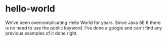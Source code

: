 # hello-world

We've been overcomplicating Hello World for years. Since Java SE 8 there is no need to use the public keyword. I've done a google and can't find any previous examples of it done right.

